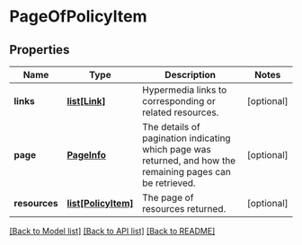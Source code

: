# PageOfPolicyItem

## Properties
Name | Type | Description | Notes
------------ | ------------- | ------------- | -------------
**links** | [**list[Link]**](Link.md) | Hypermedia links to corresponding or related resources. | [optional] 
**page** | [**PageInfo**](PageInfo.md) | The details of pagination indicating which page was returned, and how the remaining pages can be retrieved. | [optional] 
**resources** | [**list[PolicyItem]**](PolicyItem.md) | The page of resources returned. | [optional] 

[[Back to Model list]](../README.md#documentation-for-models) [[Back to API list]](../README.md#documentation-for-api-endpoints) [[Back to README]](../README.md)


